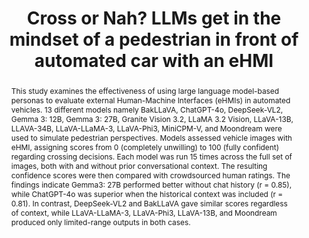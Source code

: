 ---
layout: publication
sitemap: false
title: "Cross or Nah? LLMs get in the mindset of a pedestrian in front of automated car with an eHMI"
authors: Alam, M. S., Bazilinskyy, P.
pdf: alam2025cross
image: alam2025cross.jpg
display: Adjunct Proceedings of the 16th International Conference on Automotive User Interfaces and Interactive Vehicular Applications (AutoUI). Brisbane, QLD, Australia
year: 2025
doi: 10.1145/3744335.3758477
code: https://github.com/Shaadalam9/llms-av-crowdsourced
suppmat: https://www.dropbox.com/scl/fo/xs37ldfp72dspsrjykc2d/AEnstqB2KFDRjnnl8M0VJz8?rlkey=63vcekw3qr2c91ao38j1wtxow
abstract: "This study examines the effectiveness of using large language model-based personas to evaluate external Human-Machine Interfaces (eHMIs) in automated vehicles. 13 different models namely BakLLaVA, ChatGPT-4o, DeepSeek-VL2, Gemma 3: 12B, Gemma 3: 27B, Granite Vision 3.2, LLaMA 3.2 Vision, LLaVA-13B, LLAVA-34B, LLaVA-LLaMA-3, LLaVA-Phi3, MiniCPM-V, and Moondream were used to simulate pedestrian perspectives. Models assessed vehicle images with eHMI, assigning scores from 0 (completely unwilling) to 100 (fully confident) regarding crossing decisions. Each model was run 15 times across the full set of images, both with and without prior conversational context. The resulting confidence scores were then compared with crowdsourced human ratings. The findings indicate Gemma3: 27B performed better without chat history (r = 0.85), while ChatGPT-4o was superior when the historical context was included (r = 0.81). In contrast, DeepSeek-VL2 and BakLLaVA gave similar scores regardless of context, while LLaVA-LLaMA-3, LLaVA-Phi3, LLaVA-13B, and Moondream produced only limited-range outputs in both cases."
---